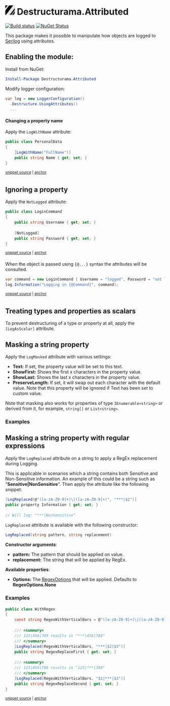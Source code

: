 # <img src="/assets/icon.png" height="30px"> Destructurama.Attributed

[![Build status](https://ci.appveyor.com/api/projects/status/1tutmofqjb9wq627/branch/master?svg=true)](https://ci.appveyor.com/project/Destructurama/attributed)
[![NuGet Status](https://img.shields.io/nuget/v/Destructurama.Attributed.svg)](https://www.nuget.org/packages/Destructurama.Attributed/)

This package makes it possible to manipulate how objects are logged to [Serilog](https://serilog.net) using attributes.


## Enabling the module:

Install from NuGet:

```powershell
Install-Package Destructurama.Attributed
```

Modify logger configuration:

```csharp
var log = new LoggerConfiguration()
  .Destructure.UsingAttributes()
  ...
```


#### Changing a property name

Apply the `LogWithName` attribute:

<!-- snippet: LogWithName -->
<a id='snippet-logwithname'></a>
```cs
public class PersonalData
{
    [LogWithName("FullName")]
    public string Name { get; set; }
}
```
<sup><a href='/test/Destructurama.Attributed.Tests/LogWithNameAttributedTests.cs#L37-L43' title='Snippet source file'>snippet source</a> | <a href='#snippet-logwithname' title='Start of snippet'>anchor</a></sup>
<!-- endSnippet -->


## Ignoring a property

Apply the `NotLogged` attribute:

<!-- snippet: LoginCommand -->
<a id='snippet-logincommand'></a>
```cs
public class LoginCommand
{
    public string Username { get; set; }

    [NotLogged]
    public string Password { get; set; }
}
```
<sup><a href='/test/Destructurama.Attributed.Tests/Snippets.cs#L29-L37' title='Snippet source file'>snippet source</a> | <a href='#snippet-logincommand' title='Start of snippet'>anchor</a></sup>
<!-- endSnippet -->

When the object is passed using `{@...}` syntax the attributes will be consulted.

<!-- snippet: LogCommand -->
<a id='snippet-logcommand'></a>
```cs
var command = new LoginCommand { Username = "logged", Password = "not logged" };
log.Information("Logging in {@Command}", command);
```
<sup><a href='/test/Destructurama.Attributed.Tests/Snippets.cs#L44-L47' title='Snippet source file'>snippet source</a> | <a href='#snippet-logcommand' title='Start of snippet'>anchor</a></sup>
<!-- endSnippet -->


## Treating types and properties as scalars

To prevent destructuring of a type or property at all, apply the `[LogAsScalar]` attribute.


## Masking a string property

Apply the `LogMasked` attribute with various settings:

 - **Text:** If set, the property value will be set to this text.
 - **ShowFirst:** Shows the first x characters in the property value.
 - **ShowLast:** Shows the last x characters in the property value.
 - **PreserveLength:** If set, it will swap out each character with the default value. Note that this property will be ignored if Text has been set to custom value.

Note that masking also works for properties of type `IEnumerable<string>` or derived from it, for example, `string[]` or `List<string>`.


### Examples

<!-- snippet: CustomizedMaskedLogs -->
<!-- endSnippet -->


## Masking a string property with regular expressions

Apply the `LogReplaced` attribute on a string to apply a RegEx replacement during Logging.

This is applicable in scenarios which a string contains both Sensitive and Non-Sensitive information. An example of this could be a string such as "__Sensitive|NonSensitive__". Then apply the attribute like the following snippet:

```csharp
[LogReplaced(@"([a-zA-Z0-9]+)\|([a-zA-Z0-9]+)", "***|$2")]
public property Information { get; set; }

// Will log: "***|NonSensitive"
``` 

`LogReplaced` attribute is available with the following constructor:

```csharp
LogReplaced(string pattern, string replacement)
```

__Constructor arguments__:
 - **pattern:** The pattern that should be applied on value.
 - **replacement:** The string that will be applied by RegEx. 

__Available properties__:
 - **Options:** The [RegexOptions](https://docs.microsoft.com/en-us/dotnet/api/system.text.regularexpressions.regexoptions?view=netcore-3.1) that will be applied. Defaults to __RegexOptions.None__


### Examples

<!-- snippet: WithRegex -->
<a id='snippet-withregex'></a>
```cs
public class WithRegex
{
    const string RegexWithVerticalBars = @"([a-zA-Z0-9]+)\|([a-zA-Z0-9]+)\|([a-zA-Z0-9]+)";

    /// <summary>
    /// 123|456|789 results in "***|456|789"
    /// </summary>
    [LogReplaced(RegexWithVerticalBars, "***|$2|$3")]
    public string RegexReplaceFirst { get; set; }

    /// <summary>
    /// 123|456|789 results in "123|***|789"
    /// </summary>
    [LogReplaced(RegexWithVerticalBars, "$1|***|$3")]
    public string RegexReplaceSecond { get; set; }
}
```
<sup><a href='/test/Destructurama.Attributed.Tests/Snippets.cs#L6-L25' title='Snippet source file'>snippet source</a> | <a href='#snippet-withregex' title='Start of snippet'>anchor</a></sup>
<!-- endSnippet -->
